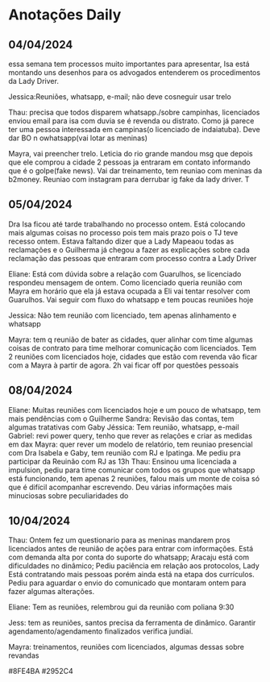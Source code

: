 # Anotações Daily

## 04/04/2024
essa semana tem processos muito importantes para apresentar, Isa está montando uns desenhos para os advogados entenderem os procedimentos da Lady Driver.

Jessica:Reuniões, whatsapp, e-mail; não deve cosneguir usar trelo

Thau: precisa que todos disparem whatsapp./sobre campinhas, licenciados enviou email para isa com duvia se é revenda ou distrato. Como já parece ter uma pessoa interessada em campinas(o licenciado de indaiatuba). Deve dar BO n owhatsapp(vai lotar as meninas)

Mayra, vai preencher trelo. Leticia do rio grande mandou msg que depois que ele comprou a cidade 2 pessoas ja entraram em contato informando que é o golpe(fake news). Vai dar treinamento, tem reuniao com meninas da b2money. Reuniao com instagram para derrubar ig fake da lady driver. T

## 05/04/2024

Dra Isa ficou até tarde trabalhando no processo ontem. Está colocando mais algumas coisas no processo pois tem mais prazo pois o TJ teve recesso ontem. Estava faltando dizer que a Lady Mapeaou todas as reclamações e o Guilherma já chegou a fazer as explicações sobre cada reclamação das pessoas que entraram com processo contra a Lady Driver

Eliane: Está com dúvida sobre a relação com Guarulhos, se licenciado respondeu mensagem de ontem. Como licenciado queria reunião com Mayra em horário que ela já estava ocupada a Eli vai tentar resolver com Guarulhos. Vai seguir com fluxo do whatsapp e tem poucas reuniões hoje

Jessica: Não tem reunião com licenciado, tem apenas alinhamento e whatsapp

Mayra: tem q reunião de bater as cidades, quer alinhar com time algumas coisas de contrato para time melhorar comunicação com licenciados. Tem 2 reuniões com licenciados hoje, cidades que estão com revenda vão ficar com a Mayra à partir de agora. 2h vai ficar off por questões pessoais

## 08/04/2024
Eliane: Muitas reuniões com licenciados hoje e um pouco de whatsapp, tem mais pendências com o Guilherme
Sandra: Revisão das contas, tem algumas tratativas com Gaby
Jéssica: Tem reunião, whatsapp, e-mail
Gabriel: revi power query, tenho que rever as relações e criar as medidas em dax
Mayra: quer rever um modelo de relatório, tem reuniao presencial com Dra Isabela e Gaby, tem reunião com RJ e Ipatinga. Me pediu pra participar da Reuinão com RJ as 13h
Thau: Ensinou uma licenciada a impulsion, pediu para time comunicar com todos os grupos que whatsapp está funcionando, tem apenas 2 reuniões, falou mais um monte de coisa só que é difícil acompanhar escrevendo. Deu várias informações mais minuciosas sobre peculiaridades do 

## 10/04/2024
Thau: Ontem fez um questionario para as meninas mandarem pros licenciados antes de reunião de ações para entrar com informações. Está com demanda alta por conta do suporte do whatsapp; Aracaju está com dificuldades no dinâmico; Pediu paciência em relação aos protocolos, Lady Está contratando mais pessoas porém ainda está na etapa dos currículos. Pediu para aguardar o envio do comunicado que montaram ontem para fazer algumas alterações.

Eliane: Tem as reuniões, relembrou gui da reunião com poliana 9:30

Jess: tem as reuniões, santos precisa da ferramenta de dinâmico. Garantir agendamento/agendamento finalizados verifica jundiaí. 

Mayra: treinamentos, reuniões com licenciados, algumas dessas sobre revandas

#8FE4BA
#2952C4